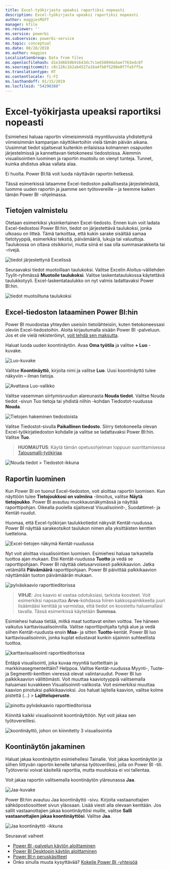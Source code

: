 ```yaml
---
title: Excel-työkirjasta upeaksi raportiksi nopeasti
description: Excel-työkirjasta upeaksi raportiksi nopeasti
author: maggiesMSFT
manager: kfile
ms.reviewer: ''
ms.service: powerbi
ms.subservice: powerbi-service
ms.topic: conceptual
ms.date: 08/28/2018
ms.author: maggies
LocalizationGroup: Data from files
ms.openlocfilehash: d1e3d6b50b91643dc7c1e658094a5ae7763edc8f
ms.sourcegitcommit: c8c126c1b2ab4527a16a4fb8f5208e0f7fa5ff5a
ms.translationtype: HT
ms.contentlocale: fi-FI
ms.lasthandoff: 01/15/2019
ms.locfileid: "54290388"
---
```

# <a name="from-excel-workbook-to-stunning-report-in-no-time"></a>Excel-työkirjasta upeaksi raportiksi nopeasti
Esimiehesi haluaa raportin viimeisimmistä myyntiluvuista yhdistettynä viimeisimmän kampanjan näyttökertoihin vielä tämän päivän aikana. Uusimmat tiedot sijaitsevat kuitenkin erilaisissa kolmannen osapuolen järjestelmissä ja kannettavan tietokoneesi tiedostoissa. Aiemmin visualisointien luominen ja raportin muotoilu on vienyt tunteja. Tunnet, kuinka ahdistus alkaa vallata alaa.

Ei huolta. Power BI:llä voit luoda näyttävän raportin hetkessä.

Tässä esimerkissä lataamme Excel-tiedoston paikallisesta järjestelmästä, luomme uuden raportin ja jaamme sen työtovereille – ja teemme kaiken tämän Power BI -ohjelmassa.

## <a name="prepare-your-data"></a>Tietojen valmistelu
Otetaan esimerkiksi yksinkertainen Excel-tiedosto. Ennen kuin voit ladata Excel-tiedostosi Power BI:hin, tiedot on järjestettävä taulukoksi, jonka ulkoasu on litteä. Tämä tarkoittaa, että kukin sarake sisältää samaa tietotyyppiä, esimerkiksi tekstiä, päivämääriä, lukuja tai valuuttoja. Taulukossa on oltava otsikkorivi, mutta siinä ei saa olla summasarakkeita tai -rivejä.

![tiedot järjestettynä Excelissä](media/service-from-excel-to-stunning-report/pbi_excel_file.png)

Seuraavaksi tiedot muotoillaan taulukoksi. Valitse Excelin Aloitus-välilehden Tyylit-ryhmässä **Muotoile taulukoksi**. Valitse laskentataulukossa käytettävä taulukkotyyli. Excel-laskentataulukko on nyt valmis ladattavaksi Power BI:hin.

![tiedot muotoiltuna taulukoksi](media/service-from-excel-to-stunning-report/pbi_excel_table.png)

## <a name="upload-your-excel-file-into-power-bi"></a>Excel-tiedoston lataaminen Power BI:hin
Power BI muodostaa yhteyden useisiin tietolähteisiin, kuten tietokoneessasi oleviin Excel-tiedostoihin. Aloita kirjautumalla sisään Power BI -palveluun. Jos et ole vielä rekisteröinyt, [voit tehdä sen maksutta](https://powerbi.com).

Haluat luoda uuden koontinäytön. Avaa **Oma työtila** ja valitse **+ Luo** -kuvake.

![Luo-kuvake](media/service-from-excel-to-stunning-report/power-bi-new-dash.png)

Valitse **Koontinäyttö**, kirjoita nimi ja valitse **Luo**. Uusi koontinäyttö tulee näkyviin – ilman tietoja.

![Avattava Luo-valikko](media/service-from-excel-to-stunning-report/power-bi-create-dash.png)

Valitse vasemman siirtymisruudun alareunasta **Nouda tiedot**. Valitse Nouda tiedot -sivun Tuo tietoja tai yhdistä niihin -kohdan Tiedostot-ruudussa **Nouda**.

![Tietojen hakeminen tiedostoista](media/service-from-excel-to-stunning-report/pbi_get_files.png)

Valitse Tiedostot-sivulla **Paikallinen tiedosto**. Siirry tietokoneella olevan Excel-työkirjatiedoston kohdalle ja valitse se ladattavaksi Power BI:hin. Valitse **Tuo**.

> **HUOMAUTUS**: Käytä tämän opetusohjelman loppuun suorittamisessa [Talousmalli-työkirjaa](sample-financial-download.md).
> 
> 

![Nouda tiedot > Tiedostot-ikkuna](media/service-from-excel-to-stunning-report/pbi_local_file.png)

## <a name="build-your-report"></a>Raportin luominen
Kun Power BI on tuonut Excel-tiedoston, voit aloittaa raportin luomisen. Kun näyttöön tulee **Tietojoukkosi on valmiina** -ilmoitus, valitse **Näytä tietojoukko**.  Power BI avautuu muokkausnäkymässä ja näyttää raporttipohjan. Oikealla puolella sijaitsevat Visualisoinnit-, Suodattimet- ja Kentät-ruudut.

Huomaa, että Excel-työkirjan taulukkotiedot näkyvät Kentät-ruudussa. Power BI näyttää sarakeotsikot taulukon nimen alla yksittäisten kenttien luettelona.

![Excel-tietojen näkymä Kentät-ruudussa](media/service-from-excel-to-stunning-report/pbi_report_fields.png)

Nyt voit aloittaa visualisointien luomisen. Esimiehesi haluaa tarkastella tuottoa ajan mukaan. Etsi Kentät-ruudussa **Tuotto** ja vedä se raporttipohjaan. Power BI näyttää oletusarvoisesti palkkikaavion. Jatka vetämällä **Päivämäärä** raporttipohjaan. Power BI päivittää palkkikaavion näyttämään tuoton päivämäärän mukaan.

![pylväskaavio raporttieditorissa](media/service-from-excel-to-stunning-report/pbi_report_pin-new.png)

> **VIHJE**: Jos kaavio ei vastaa odotuksiasi, tarkista koosteet. Voit esimerkiksi napsauttaa **Arvo**-kohdassa hiiren kakkospainikkeella juuri lisäämääsi kenttää ja varmistaa, että tiedot on koostettu haluamallasi tavalla.  Tässä esimerkissä käytetään **Summaa**.
> 
> 

Esimiehesi haluaa tietää, mitkä maat tuottavat eniten voittoa. Tee häneen vaikutus karttavisualisoinnilla. Valitse raporttipohjalta tyhjä alue ja vedä siihen Kentät-ruudusta ensin **Maa**- ja sitten **Tuotto**-kentät. Power BI luo karttavisualisoinnin, jonka kuplat edustavat kunkin sijainnin suhteellista tuottoa.

![karttavisualisointi raporttieditorissa](media/service-from-excel-to-stunning-report/pbi_report_map-new.png)

Entäpä visualisointi, joka kuvaa myyntiä tuotteittain ja markkinasegmenteittäin? Helppoa. Valitse Kentät-ruudussa Myynti-, Tuote- ja Segmentti-kenttien vieressä olevat valintaruudut. Power BI luo palkkikaavion välittömästi. Voit muuttaa kaaviotyyppiä valitsemalla haluamasi kuvakkeen Visualisoinnit-valikosta. Voit esimerkiksi muuttaa kaavion pinotuksi palkkikaavioksi.  Jos haluat lajitella kaavion, valitse kolme pistettä (...) > **Lajitteluperuste**.

![pinottu pylväskaavio raporttieditorissa](media/service-from-excel-to-stunning-report/pbi_barchart-new.png)

Kiinnitä kaikki visualisoinnit koontinäyttöön. Nyt voit jakaa sen työtovereillesi.

![koontinäyttö, johon on kiinnitetty 3 visualisointia](media/service-from-excel-to-stunning-report/pbi_report.png)

## <a name="share-your-dashboard"></a>Koontinäytön jakaminen
Haluat jakaa koontinäytön esimiehellesi Tainalle. Voit jakaa koontinäytön ja siihen liittyvän raportin kenelle tahansa työtoverillesi, jolla on Power BI -tili. Työtoverisi voivat käsitellä raporttia, mutta muutoksia ei voi tallentaa.

Voit jakaa raportin valitsemalla koontinäytön yläreunassa **Jaa**.

![Jaa-kuvake](media/service-from-excel-to-stunning-report/power-bi-share.png)

Power BI:hin avautuu Jaa koontinäyttö -sivu. Kirjoita vastaanottajien sähköpostiosoitteet sivun yläosaan. Lisää viesti alla olevaan kenttään. Jos sallit vastaanottajien jakaa koontinäyttösi muille, valitse **Salli vastaanottajien jakaa koontinäyttösi**. Valitse **Jaa**.

![Jaa koontinäyttö -ikkuna](media/service-from-excel-to-stunning-report/power-bi-share-dash-new.png)

Seuraavat vaiheet

* [Power BI -palvelun käytön aloittaminen](service-get-started.md)
* [Power BI Desktopin käytön aloittaminen](desktop-getting-started.md)
* [Power BI:n peruskäsitteet](consumer/end-user-basic-concepts.md)
* Onko sinulla muuta kysyttävää? [Kokeile Power BI -yhteisöä](http://community.powerbi.com/)

